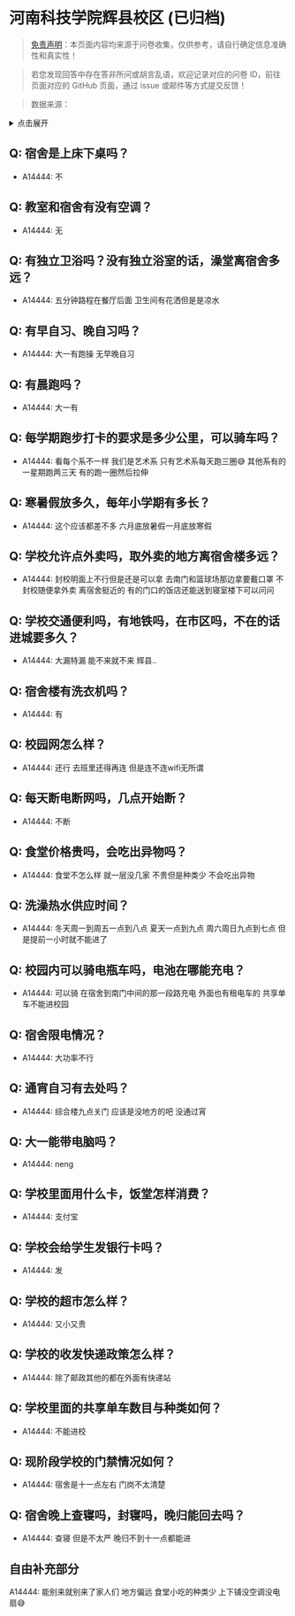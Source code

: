 # 河南科技学院辉县校区 (已归档)

> [免责声明](https://colleges.chat/#_3)：本页面内容均来源于问卷收集，仅供参考，请自行确定信息准确性和真实性！

> 若您发现回答中存在答非所问或胡言乱语，欢迎记录对应的问卷 ID，前往页面对应的 GitHub 页面，通过 issue 或邮件等方式提交反馈！

> 数据来源：

<details><summary>点击展开</summary>
<ul>
<li>A14444: 匿名 (2022 年 07 月)</li>
</ul>
</details>

## Q: 宿舍是上床下桌吗？

- A14444: 不

## Q: 教室和宿舍有没有空调？

- A14444: 无

## Q: 有独立卫浴吗？没有独立浴室的话，澡堂离宿舍多远？

- A14444: 五分钟路程在餐厅后面 卫生间有花洒但是是凉水

## Q: 有早自习、晚自习吗？

- A14444: 大一有跑操 无早晚自习

## Q: 有晨跑吗？

- A14444: 大一有

## Q: 每学期跑步打卡的要求是多少公里，可以骑车吗？

- A14444: 看每个系不一样 我们是艺术系 只有艺术系每天跑三圈😅 其他系有的一星期跑两三天 有的跑一圈然后拉伸

## Q: 寒暑假放多久，每年小学期有多长？

- A14444: 这个应该都差不多 六月底放暑假一月底放寒假

## Q: 学校允许点外卖吗，取外卖的地方离宿舍楼多远？

- A14444: 封校明面上不行但是还是可以拿 去南门和篮球场那边拿要戴口罩 不封校随便拿外卖 离宿舍挺近的 有的门口的饭店还能送到寝室楼下可以问问

## Q: 学校交通便利吗，有地铁吗，在市区吗，不在的话进城要多久？

- A14444: 大漏特漏 能不来就不来 辉县..

## Q: 宿舍楼有洗衣机吗？

- A14444: 有

## Q: 校园网怎么样？

- A14444: 还行 去班里还得再连 但是连不连wifi无所谓

## Q: 每天断电断网吗，几点开始断？

- A14444: 不断

## Q: 食堂价格贵吗，会吃出异物吗？

- A14444: 食堂不怎么样 就一层没几家 不贵但是种类少 不会吃出异物

## Q: 洗澡热水供应时间？

- A14444: 冬天周一到周五一点到八点 夏天一点到九点 周六周日九点到七点 但是提前一小时就不能进了

## Q: 校园内可以骑电瓶车吗，电池在哪能充电？

- A14444: 可以骑 在宿舍到南门中间的那一段路充电 外面也有租电车的 共享单车不能进校园

## Q: 宿舍限电情况？

- A14444: 大功率不行

## Q: 通宵自习有去处吗？

- A14444: 综合楼九点关门 应该是没地方的吧 没通过宵

## Q: 大一能带电脑吗？

- A14444: neng

## Q: 学校里面用什么卡，饭堂怎样消费？

- A14444: 支付宝

## Q: 学校会给学生发银行卡吗？

- A14444: 发

## Q: 学校的超市怎么样？

- A14444: 又小又贵

## Q: 学校的收发快递政策怎么样？

- A14444: 除了邮政其他的都在外面有快递站

## Q: 学校里面的共享单车数目与种类如何？

- A14444: 不能进校

## Q: 现阶段学校的门禁情况如何？

- A14444: 宿舍是十一点左右 门岗不太清楚

## Q: 宿舍晚上查寝吗，封寝吗，晚归能回去吗？

- A14444: 查寝 但是不太严 晚归不到十一点都能进

## 自由补充部分

A14444: 能别来就别来了家人们 地方偏远 食堂小吃的种类少 上下铺没空调没电扇😅